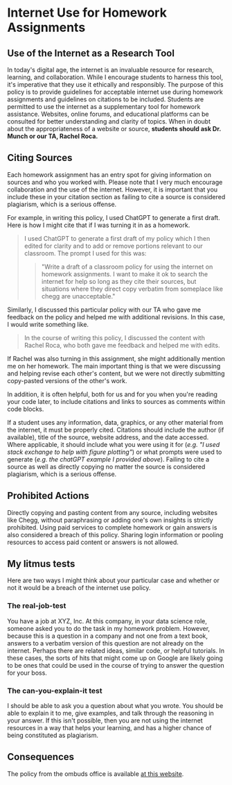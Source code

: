 # Internet Use for Homework Assignments

## Use of the Internet as a Research Tool

In today's digital age, the internet is an invaluable resource for research, learning, and collaboration. While I encourage students to harness this tool, it's imperative that they use it ethically and responsibly. The purpose of this policy is to provide guidelines for acceptable internet use during homework assignments and guidelines on citations to be included. Students are permitted to use the internet as a supplementary tool for homework assistance. Websites, online forums, and educational platforms can be consulted for better understanding and clarity of topics. When in doubt about the appropriateness of a website or source, **students should ask Dr. Munch or our TA, Rachel Roca.**

## Citing Sources

Each homework assignment has an entry spot for giving information on sources and who you worked with. Please note that I very much encourage collaboration and the use of the internet. However, it is important that you include these in your citation section as failing to cite a source is considered plagiarism, which is a serious offense.

For example, in writing this policy, I used ChatGPT to generate a first draft. Here is how I might cite that if I was turning it in as a homework.

> I used ChatGPT to generate a first draft of my policy which I then edited for clarity and to add or remove portions relevant to our classroom. The prompt I used for this was:
> > "Write a draft of a classroom policy for using the internet on homework assignments. I want to make it ok to search the internet for help so long as they cite their sources, but situations where they direct copy verbatim from someplace like chegg are unacceptable."

Similarly, I discussed this particular policy with our TA who gave me feedback on the policy and helped me with additional revisions. In this case, I would write something like.

> In the course of writing this policy, I discussed the content with Rachel Roca, who both gave me feedback and helped me with edits.

If Rachel was also turning in this assignment, she might additionally mention me on her homework. The main important thing is that we were discussing and helping revise each other's content, but we were not directly submitting copy-pasted versions of the other's work.

In addition, it is often helpful, both for us and for you when you're reading your code later, to include citations and links to sources as comments within code blocks.

If a student uses any information, data, graphics, or any other material from the internet, it must be properly cited.
Citations should include the author (if available), title of the source, website address, and the date accessed. Where applicable, it should include what you were using it for (*e.g. "I used stack exchange to help with figure plotting"*) or what prompts were used to generate (*e.g. the chatGPT example I provided above*).
Failing to cite a source as well as directly copying no matter the source is considered plagiarism, which is a serious offense.

## Prohibited Actions

Directly copying and pasting content from any source, including websites like Chegg, without paraphrasing or adding one's own insights is strictly prohibited. Using paid services to complete homework or gain answers is also considered a breach of this policy.
Sharing login information or pooling resources to access paid content or answers is not allowed.

## My litmus tests

Here are two ways I might think about your particular case and whether or not it would be a breach of the internet use policy.

### The real-job-test

You have a job at XYZ, Inc. At this company, in your data science role, someone asked you to do the task in my homework problem. However, because this is a question in a company and not one from a text book, answers to a verbatim version of this question are not already on the internet. Perhaps there are related ideas, similar code, or helpful tutorials. In these cases, the sorts of hits that might come up on Google are likely going to be ones that could be used in the course of trying to answer the question for your boss.

### The can-you-explain-it test

I should be able to ask you a question about what you wrote. You should be able to explain it to me, give examples, and talk through the reasoning in your answer. If this isn't possible, then you are not using the internet resources in a way that helps your learning, and has a higher chance of being constituted as plagiarism.

## Consequences

The policy from the ombuds office is available [at this website](https://ombud.msu.edu/resources-self-help/for-faculty-staff/academic-misconduct).
